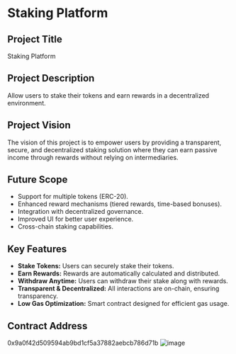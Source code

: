 # Staking Platform

## Project Title
Staking Platform

## Project Description
Allow users to stake their tokens and earn rewards in a decentralized environment.

## Project Vision
The vision of this project is to empower users by providing a transparent, secure, and decentralized staking solution where they can earn passive income through rewards without relying on intermediaries.

## Future Scope
- Support for multiple tokens (ERC-20).
- Enhanced reward mechanisms (tiered rewards, time-based bonuses).
- Integration with decentralized governance.
- Improved UI for better user experience.
- Cross-chain staking capabilities.

## Key Features
- **Stake Tokens:** Users can securely stake their tokens.
- **Earn Rewards:** Rewards are automatically calculated and distributed.
- **Withdraw Anytime:** Users can withdraw their stake along with rewards.
- **Transparent & Decentralized:** All interactions are on-chain, ensuring transparency.
- **Low Gas Optimization:** Smart contract designed for efficient gas usage.

## Contract Address
0x9a0f42d509594ab9bd1cf5a37882aebcb786d71b
![image](https://github.com/user-attachments/assets/c891f1a1-9204-4272-ada6-a8fbbd2c6d4b)
